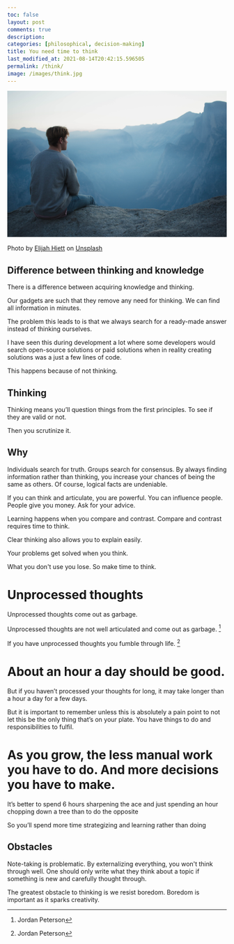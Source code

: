 ```yaml
---
toc: false
layout: post
comments: true
description:
categories: [philosophical, decision-making]
title: You need time to think
last_modified_at: 2021-08-14T20:42:15.596505
permalink: /think/
image: /images/think.jpg
---
```

![](/images/think.jpg)

Photo by <a href="https://unsplash.com/@elijahdhiett?utm_source=unsplash&utm_medium=referral&utm_content=creditCopyText">Elijah Hiett</a> on <a href="https://unsplash.com/s/photos/think?utm_source=unsplash&utm_medium=referral&utm_content=creditCopyText">Unsplash</a>

## Difference between thinking and knowledge
  
There is a difference between acquiring knowledge and thinking.

Our gadgets are such that they remove any need for thinking. We can find all information in minutes.

The problem this leads to is that we always search for a ready-made answer instead of thinking ourselves.

I have seen this during development a lot where some developers would search open-source solutions or paid solutions when in reality creating solutions was a just a few lines of code.

This happens because of not thinking.

## Thinking

Thinking means you’ll question things from the first principles. To see if they are valid or not. 

Then you scrutinize it.

## Why

Individuals search for truth. Groups search for consensus. By always finding information rather than thinking, you increase your chances of being the same as others. Of course, logical facts are undeniable.

If you can think and articulate, you are powerful. You can influence people. People give you money. Ask for your advice. 

Learning happens when you compare and contrast. Compare and contrast requires time to think.

Clear thinking also allows you to explain easily.

Your problems get solved when you think.

What you don't use you lose. So make time to think.

# Unprocessed thoughts

Unprocessed thoughts come out as garbage. 

Unprocessed thoughts are not well articulated and come out as garbage. [^1]

If you have unprocessed thoughts you fumble through life. [^1]

# About an hour a day should be good.

But if you haven’t processed your thoughts for long, it may take longer than a hour a day for a few days.

But it is important to remember unless this is absolutely a pain point to not let this be the only thing that’s on your plate. You have things to do and responsibilities to fulfil.

# As you grow, the less manual work you have to do. And more decisions you have to make. 

It’s better to spend 6 hours sharpening the ace and just spending an hour chopping down a tree than to do the opposite

So you’ll spend more time strategizing and learning rather than doing

## Obstacles

Note-taking is problematic. By externalizing everything, you won't think through well. One should only write what they think about a topic if something is new and carefully thought through.

The greatest obstacle to thinking is we resist boredom. Boredom is important as it sparks creativity.


[^1]: Jordan Peterson